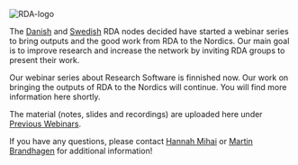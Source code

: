 ![RDA-logo](https://user-images.githubusercontent.com/74252404/157396420-35eb8bf8-878f-4321-967b-ab24d9822ba3.png)

The [Danish](https://www.rd-alliance.org/groups/rda-denmark) and [Swedish](https://www.rd-alliance.org/groups/rda-sweden) RDA nodes decided have started a webinar series to bring outputs and the good work from RDA to the Nordics. Our main goal is to improve research and increase the network by inviting RDA groups to present their work. <br/>

Our webinar series about Research Software is finnished now. Our work on bringing the outputs of RDA to the Nordics will continue. You will find more information here shortly.

The material (notes, slides and recordings) are uploaded here under [Previous Webinars](https://rda-software-webinar.readthedocs.io/en/latest/Previous-webinars/).

If you have any questions, please contact [Hannah Mihai](mailto:Hannah.Mihai@deic.dk) or [Martin Brandhagen](mailto:martin.brandhagen@gu.se) for additional information!
